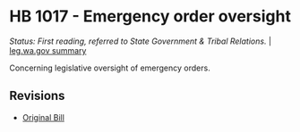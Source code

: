 # HB 1017 - Emergency order oversight
*Status: First reading, referred to State Government & Tribal Relations.* | [leg.wa.gov summary](https://app.leg.wa.gov/billsummary?BillNumber=1017&Year=2021)

Concerning legislative oversight of emergency orders.

## Revisions
* [Original Bill](1/)